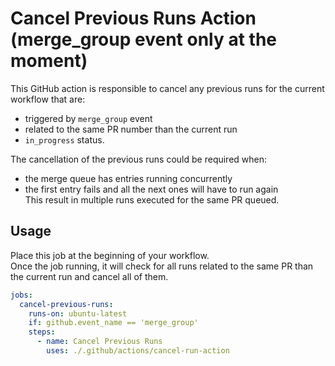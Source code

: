 # Cancel Previous Runs Action (merge_group event only at the moment)

This GitHub action is responsible to cancel any previous runs for the current workflow that are:  
- triggered by `merge_group` event  
- related to the same PR number than the current run  
- `in_progress` status.  

The cancellation of the previous runs could be required when:
- the merge queue has entries running concurrently  
- the first entry fails and all the next ones will have to run again  
This result in multiple runs executed for the same PR queued.  


## Usage

Place this job at the beginning of your workflow.  
Once the job running, it will check for all runs related to the same PR than the current run and cancel all of them.  

```yaml
jobs:
  cancel-previous-runs:
    runs-on: ubuntu-latest
    if: github.event_name == 'merge_group'
    steps:
      - name: Cancel Previous Runs
        uses: ./.github/actions/cancel-run-action
```